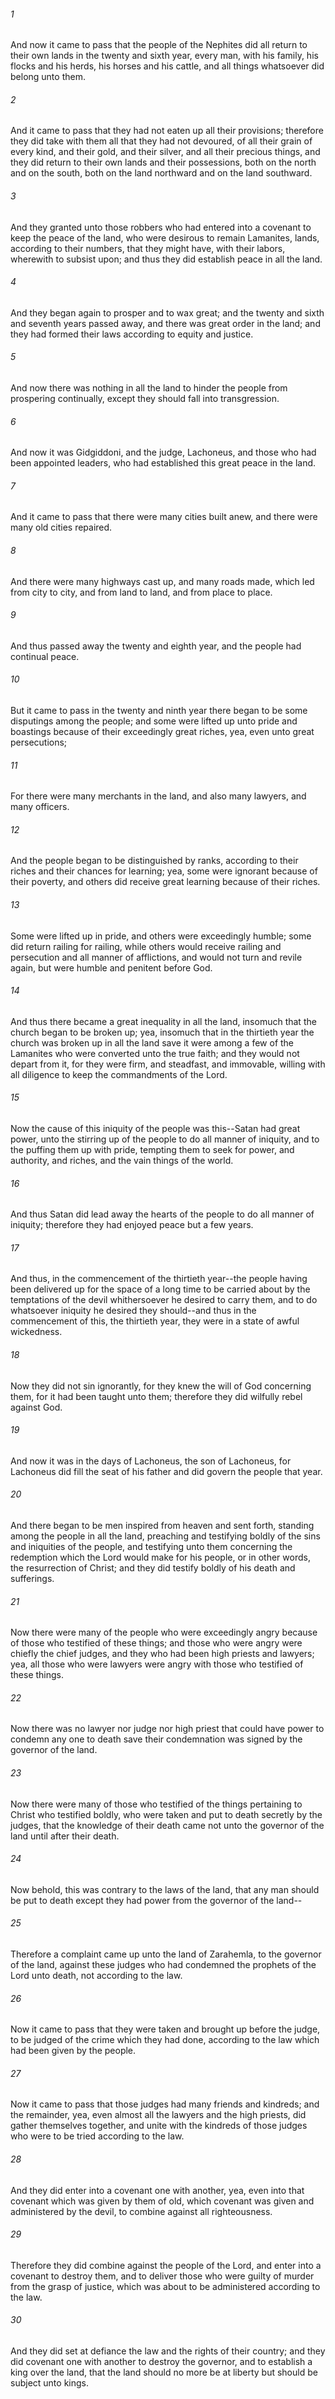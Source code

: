 ###### 1
And now it came to pass that the people of the Nephites did all return to their own lands in the twenty and sixth year, every man, with his family, his flocks and his herds, his horses and his cattle, and all things whatsoever did belong unto them.

###### 2
And it came to pass that they had not eaten up all their provisions; therefore they did take with them all that they had not devoured, of all their grain of every kind, and their gold, and their silver, and all their precious things, and they did return to their own lands and their possessions, both on the north and on the south, both on the land northward and on the land southward.

###### 3
And they granted unto those robbers who had entered into a covenant to keep the peace of the land, who were desirous to remain Lamanites, lands, according to their numbers, that they might have, with their labors, wherewith to subsist upon; and thus they did establish peace in all the land.

###### 4
And they began again to prosper and to wax great; and the twenty and sixth and seventh years passed away, and there was great order in the land; and they had formed their laws according to equity and justice.

###### 5
And now there was nothing in all the land to hinder the people from prospering continually, except they should fall into transgression.

###### 6
And now it was Gidgiddoni, and the judge, Lachoneus, and those who had been appointed leaders, who had established this great peace in the land.

###### 7
And it came to pass that there were many cities built anew, and there were many old cities repaired.

###### 8
And there were many highways cast up, and many roads made, which led from city to city, and from land to land, and from place to place.

###### 9
And thus passed away the twenty and eighth year, and the people had continual peace.

###### 10
But it came to pass in the twenty and ninth year there began to be some disputings among the people; and some were lifted up unto pride and boastings because of their exceedingly great riches, yea, even unto great persecutions;

###### 11
For there were many merchants in the land, and also many lawyers, and many officers.

###### 12
And the people began to be distinguished by ranks, according to their riches and their chances for learning; yea, some were ignorant because of their poverty, and others did receive great learning because of their riches.

###### 13
Some were lifted up in pride, and others were exceedingly humble; some did return railing for railing, while others would receive railing and persecution and all manner of afflictions, and would not turn and revile again, but were humble and penitent before God.

###### 14
And thus there became a great inequality in all the land, insomuch that the church began to be broken up; yea, insomuch that in the thirtieth year the church was broken up in all the land save it were among a few of the Lamanites who were converted unto the true faith; and they would not depart from it, for they were firm, and steadfast, and immovable, willing with all diligence to keep the commandments of the Lord.

###### 15
Now the cause of this iniquity of the people was this--Satan had great power, unto the stirring up of the people to do all manner of iniquity, and to the puffing them up with pride, tempting them to seek for power, and authority, and riches, and the vain things of the world.

###### 16
And thus Satan did lead away the hearts of the people to do all manner of iniquity; therefore they had enjoyed peace but a few years.

###### 17
And thus, in the commencement of the thirtieth year--the people having been delivered up for the space of a long time to be carried about by the temptations of the devil whithersoever he desired to carry them, and to do whatsoever iniquity he desired they should--and thus in the commencement of this, the thirtieth year, they were in a state of awful wickedness.

###### 18
Now they did not sin ignorantly, for they knew the will of God concerning them, for it had been taught unto them; therefore they did wilfully rebel against God.

###### 19
And now it was in the days of Lachoneus, the son of Lachoneus, for Lachoneus did fill the seat of his father and did govern the people that year.

###### 20
And there began to be men inspired from heaven and sent forth, standing among the people in all the land, preaching and testifying boldly of the sins and iniquities of the people, and testifying unto them concerning the redemption which the Lord would make for his people, or in other words, the resurrection of Christ; and they did testify boldly of his death and sufferings.

###### 21
Now there were many of the people who were exceedingly angry because of those who testified of these things; and those who were angry were chiefly the chief judges, and they who had been high priests and lawyers; yea, all those who were lawyers were angry with those who testified of these things.

###### 22
Now there was no lawyer nor judge nor high priest that could have power to condemn any one to death save their condemnation was signed by the governor of the land.

###### 23
Now there were many of those who testified of the things pertaining to Christ who testified boldly, who were taken and put to death secretly by the judges, that the knowledge of their death came not unto the governor of the land until after their death.

###### 24
Now behold, this was contrary to the laws of the land, that any man should be put to death except they had power from the governor of the land--

###### 25
Therefore a complaint came up unto the land of Zarahemla, to the governor of the land, against these judges who had condemned the prophets of the Lord unto death, not according to the law.

###### 26
Now it came to pass that they were taken and brought up before the judge, to be judged of the crime which they had done, according to the law which had been given by the people.

###### 27
Now it came to pass that those judges had many friends and kindreds; and the remainder, yea, even almost all the lawyers and the high priests, did gather themselves together, and unite with the kindreds of those judges who were to be tried according to the law.

###### 28
And they did enter into a covenant one with another, yea, even into that covenant which was given by them of old, which covenant was given and administered by the devil, to combine against all righteousness.

###### 29
Therefore they did combine against the people of the Lord, and enter into a covenant to destroy them, and to deliver those who were guilty of murder from the grasp of justice, which was about to be administered according to the law.

###### 30
And they did set at defiance the law and the rights of their country; and they did covenant one with another to destroy the governor, and to establish a king over the land, that the land should no more be at liberty but should be subject unto kings.

